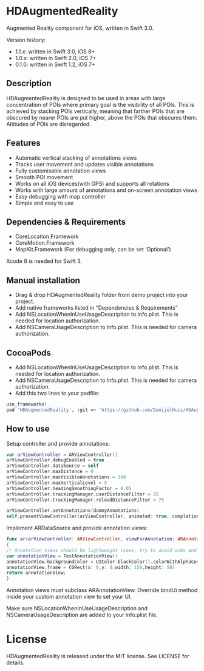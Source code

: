 # HDAugmentedReality

Augmented Reality component for iOS, written in Swift 3.0.

Version history:
- 1.1.x: written in Swift 3.0, iOS 8+
- 1.0.x: written in Swift 2.0, iOS 7+
- 0.1.0: written in Swift 1.2, iOS 7+

## Description

HDAugmentedReality is designed to be used in areas with large concentration of POIs where
primary goal is the visibility of all POIs. This is achieved by stacking POIs vertically, meaning
that farther POIs that are obscured by nearer POIs are put higher, above the POIs that obscures them. 
Altitudes of POIs are disregarded.

## Features

- Automatic vertical stacking of annotations views
- Tracks user movement and updates visible annotations
- Fully customisable annotation views
- Smooth POI movement
- Works on all iOS devices(with GPS) and supports all rotations
- Works with large amount of annotations and on-screen annotation views
- Easy debugging with map controller
- Simple and easy to use

## Dependencies & Requirements

- CoreLocation.Framework
- CoreMotion.Framework
- MapKit.Framework (For debugging only, can be set ‘Optional’)

Xcode 8 is needed for Swift 3.

## Manual installation

- Drag & drop HDAugmentedReality folder from demo project into your project.
- Add native frameworks listed in “Dependencies & Requirements”
- Add NSLocationWhenInUseUsageDescription to Info.plist. This is needed for location authorization.
- Add NSCameraUsageDescription to Info.plist. This is needed for camera authorization.

## CocoaPods

- Add NSLocationWhenInUseUsageDescription to Info.plist. This is needed for location authorization.
- Add NSCameraUsageDescription to Info.plist. This is needed for camera authorization.
- Add this two lines to your podfile: 
```bash
use_frameworks!
pod 'HDAugmentedReality', :git => 'https://github.com/DanijelHuis/HDAugmentedReality.git'
```

## How to use
Setup controller and provide annotations:
```swift
var arViewController = ARViewController()
arViewController.debugEnabled = true
arViewController.dataSource = self
arViewController.maxDistance = 0
arViewController.maxVisibleAnnotations = 100
arViewController.maxVerticalLevel = 5
arViewController.headingSmoothingFactor = 0.05
arViewController.trackingManager.userDistanceFilter = 25
arViewController.trackingManager.reloadDistanceFilter = 75

arViewController.setAnnotations(dummyAnnotations)
self.presentViewController(arViewController, animated: true, completion: nil)
```
Implement ARDataSource and provide annotation views:
```swift
func ar(arViewController: ARViewController, viewForAnnotation: ARAnnotation) -> ARAnnotationView
{
// Annotation views should be lightweight views, try to avoid xibs and autolayout all together.
var annotationView = TestAnnotationView()
annotationView.backgroundColor = UIColor.blackColor().colorWithAlphaComponent(0.5)
annotationView.frame = CGRect(x: 0,y: 0,width: 150,height: 50)
return annotationView;
}
```
Annotation views must subclass ARAnnotationView. Override bindUi method inside your custom annotation view to set your UI.

Make sure NSLocationWhenInUseUsageDescription and NSCameraUsageDescription are added to your Info.plist file.

# License 

HDAugmentedReality is released under the MIT license. See LICENSE for details.
